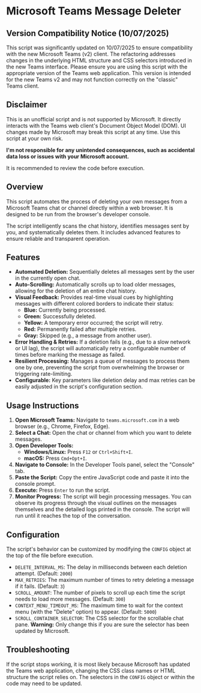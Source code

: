 # Microsoft Teams Message Deleter

## Version Compatibility Notice (10/07/2025)
This script was significantly updated on 10/07/2025 to ensure compatibility with the new Microsoft Teams (v2) client.
The refactoring addresses changes in the underlying HTML structure and CSS selectors introduced in the new Teams interface. Please ensure you are using this script with the appropriate version of the Teams web application. This version is intended for the new Teams v2 and may not function correctly on the "classic" Teams client.

## Disclaimer

This is an unofficial script and is not supported by Microsoft. It directly interacts with the Teams web client's Document Object Model (DOM). UI changes made by Microsoft may break this script at any time. Use this script at your own risk. 

**I'm not responsible for any unintended consequences, such as accidental data loss or issues with your Microsoft account.** 

It is recommended to review the code before execution.

## Overview

This script automates the process of deleting your own messages from a Microsoft Teams chat or channel directly within a web browser. It is designed to be run from the browser's developer console.

The script intelligently scans the chat history, identifies messages sent by you, and systematically deletes them. It includes advanced features to ensure reliable and transparent operation.

## Features

- **Automated Deletion:** Sequentially deletes all messages sent by the user in the currently open chat.
- **Auto-Scrolling:** Automatically scrolls up to load older messages, allowing for the deletion of an entire chat history.
- **Visual Feedback:** Provides real-time visual cues by highlighting messages with different colored borders to indicate their status:
    - **Blue:** Currently being processed.
    - **Green:** Successfully deleted.
    - **Yellow:** A temporary error occurred; the script will retry.
    - **Red:** Permanently failed after multiple retries.
    - **Gray:** Skipped (e.g., a message from another user).
- **Error Handling & Retries:** If a deletion fails (e.g., due to a slow network or UI lag), the script will automatically retry a configurable number of times before marking the message as failed.
- **Resilient Processing:** Manages a queue of messages to process them one by one, preventing the script from overwhelming the browser or triggering rate-limiting.
- **Configurable:** Key parameters like deletion delay and max retries can be easily adjusted in the script's configuration section.

## Usage Instructions

1.  **Open Microsoft Teams:** Navigate to `teams.microsoft.com` in a web browser (e.g., Chrome, Firefox, Edge).
2.  **Select a Chat:** Open the chat or channel from which you want to delete messages.
3.  **Open Developer Tools:**
    -   **Windows/Linux:** Press `F12` or `Ctrl+Shift+I`.
    -   **macOS:** Press `Cmd+Opt+I`.
4.  **Navigate to Console:** In the Developer Tools panel, select the "Console" tab.
5.  **Paste the Script:** Copy the entire JavaScript code and paste it into the console prompt.
6.  **Execute:** Press `Enter` to run the script.
7.  **Monitor Progress:** The script will begin processing messages. You can observe its progress through the visual outlines on the messages themselves and the detailed logs printed in the console. The script will run until it reaches the top of the conversation.

## Configuration

The script's behavior can be customized by modifying the `CONFIG` object at the top of the file before execution.

- `DELETE_INTERVAL_MS`: The delay in milliseconds between each deletion attempt. (Default: `2000`)
- `MAX_RETRIES`: The maximum number of times to retry deleting a message if it fails. (Default: `3`)
- `SCROLL_AMOUNT`: The number of pixels to scroll up each time the script needs to load more messages. (Default: `300`)
- `CONTEXT_MENU_TIMEOUT_MS`: The maximum time to wait for the context menu (with the "Delete" option) to appear. (Default: `5000`)
- `SCROLL_CONTAINER_SELECTOR`: The CSS selector for the scrollable chat pane. **Warning:** Only change this if you are sure the selector has been updated by Microsoft.

## Troubleshooting

If the script stops working, it is most likely because Microsoft has updated the Teams web application, changing the CSS class names or HTML structure the script relies on. The selectors in the `CONFIG` object or within the code may need to be updated.
